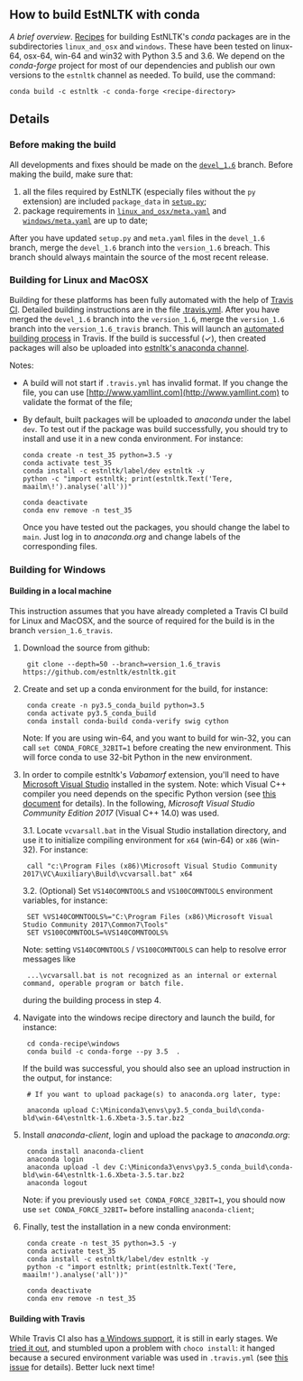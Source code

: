 ## How to build EstNLTK with conda

_A brief overview_. [Recipes](https://docs.conda.io/projects/conda-build/en/latest/concepts/recipe.html) for building EstNLTK's _conda_ packages are in the subdirectories `linux_and_osx` and `windows`. 
These have been tested on linux-64, osx-64, win-64 and win32 with Python 3.5 and 3.6.
We depend on the _conda-forge_ project for most of our dependencies and publish our own versions to the `estnltk` channel as needed. To build, use the command:

`conda build -c estnltk -c conda-forge <recipe-directory>`

## Details

### Before making the build

All developments and fixes should be made on the [`devel_1.6`](https://github.com/estnltk/estnltk/tree/devel_1.6)  branch.
Before making the build, make sure that:
 
 1. all the files required by EstNLTK (especially files without the `py` extension) are included `package_data` in [`setup.py`](https://github.com/estnltk/estnltk/blob/devel_1.6/setup.py); 
 2. package requirements in [`linux_and_osx/meta.yaml`](
https://github.com/estnltk/estnltk/blob/devel_1.6/conda-recipe/linux_and_osx/meta.yaml) and [`windows/meta.yaml`](
https://github.com/estnltk/estnltk/blob/devel_1.6/conda-recipe/windows/meta.yaml) are up to date;
 
After you have updated `setup.py` and `meta.yaml` files in the `devel_1.6` branch, merge the `devel_1.6` branch into the `version_1.6` breach. 
This branch should always maintain the source of the most recent release.

### Building for Linux and MacOSX

Building for these platforms has been fully automated with the help of [Travis CI](https://travis-ci.org). 
Detailed building instructions are in the file [.travis.yml](https://github.com/estnltk/estnltk/blob/version_1.6_travis/.travis.yml). 
After you have merged the `devel_1.6` branch into the `version_1.6`, merge the `version_1.6` branch into the `version_1.6_travis` branch. 
This will launch an [automated building process](https://travis-ci.org/estnltk/estnltk/requests) in Travis.
If the build is successful (✓), then created packages will also be uploaded into [estnltk's anaconda channel](https://anaconda.org/estnltk/estnltk).

Notes:

  * A build will not start if `.travis.yml` has invalid format. If you change the file, you can use [http://www.yamllint.com](http://www.yamllint.com) to validate the format of the file;

  * By default, built packages will be uploaded to _anaconda_ under the label `dev`. To test out if the package was build successfully, you should try to install and use it in a new conda environment. For instance:
          
        conda create -n test_35 python=3.5 -y
		conda activate test_35
		conda install -c estnltk/label/dev estnltk -y
		python -c "import estnltk; print(estnltk.Text('Tere, maailm\!').analyse('all'))"
			
		conda deactivate
		conda env remove -n test_35

  
    Once you have tested out the packages, you should change the label to `main`. Just log in to _anaconda.org_ and change labels of the corresponding files.

### Building for Windows

#### Building in a local machine

This instruction assumes that you have already completed a Travis CI build for Linux and MacOSX, and the source of required for the build is in the branch  `version_1.6_travis`.

1. Download the source from github: 

        git clone --depth=50 --branch=version_1.6_travis https://github.com/estnltk/estnltk.git

2. Create and set up a conda environment for the build, for instance:

        conda create -n py3.5_conda_build python=3.5
        conda activate py3.5_conda_build
        conda install conda-build conda-verify swig cython

    Note: If you are using win-64, and you want to build for win-32, you can call `set CONDA_FORCE_32BIT=1` before creating the new environment. This will force conda to use 32-bit Python in the new environment. 

3. In order to compile estnltk's _Vabamorf_ extension, you'll need to have [Microsoft Visual Studio](https://visualstudio.microsoft.com) installed in the system. Note: which Visual C++ compiler you need depends on the specific Python version (see [this document](https://wiki.python.org/moin/WindowsCompilers) for details). In the following, _Microsoft Visual Studio Community Edition 2017_ (Visual C++ 14.0) was used.

	3.1. Locate `vcvarsall.bat` in the Visual Studio installation directory, and use it to initialize compiling environment for `x64` (win-64) or `x86` (win-32). For instance:

        call "c:\Program Files (x86)\Microsoft Visual Studio Community 2017\VC\Auxiliary\Build\vcvarsall.bat" x64
    
    3.2. (Optional) Set `VS140COMNTOOLS` and `VS100COMNTOOLS` environment variables, for instance:

        SET %VS140COMNTOOLS%="C:\Program Files (x86)\Microsoft Visual Studio Community 2017\Common7\Tools"
        SET VS100COMNTOOLS=%VS140COMNTOOLS%

    Note: setting `VS140COMNTOOLS` / `VS100COMNTOOLS` can help to resolve error messages like

        ...\vcvarsall.bat is not recognized as an internal or external command, operable program or batch file.

    during the building process in step 4.


4. Navigate into the windows recipe directory and launch the build, for instance:

        cd conda-recipe\windows
        conda build -c conda-forge --py 3.5  .

    If the build was successful, you should also see an upload instruction in the output, for instance:

        # If you want to upload package(s) to anaconda.org later, type:
 
        anaconda upload C:\Miniconda3\envs\py3.5_conda_build\conda-bld\win-64\estnltk-1.6.Xbeta-3.5.tar.bz2

5. Install _anaconda-client_, login and upload the package to _anaconda.org_:

        conda install anaconda-client
        anaconda login
        anaconda upload -l dev C:\Miniconda3\envs\py3.5_conda_build\conda-bld\win-64\estnltk-1.6.Xbeta-3.5.tar.bz2
        anaconda logout

     Note: if you previously used `set CONDA_FORCE_32BIT=1`, you should now use `set CONDA_FORCE_32BIT=` before installing `anaconda-client`;

6. Finally, test the installation in a new conda environment:

        conda create -n test_35 python=3.5 -y
		conda activate test_35
		conda install -c estnltk/label/dev estnltk -y
		python -c "import estnltk; print(estnltk.Text('Tere, maailm!').analyse('all'))"
			
		conda deactivate
		conda env remove -n test_35


#### Building with Travis

While Travis CI also has [a Windows support](https://blog.travis-ci.com/2018-10-11-windows-early-release), it is still in early stages.
We [tried it out](https://github.com/estnltk/estnltk/blob/dff24a6c943fd5285be3bced6bd8247191cb7c7b/.travis.yml), and stumbled upon a problem with `choco install`: it hanged because a secured environment variable was used in `.travis.yml` (see [this issue](https://travis-ci.community/t/current-known-issues-please-read-this-before-posting-a-new-topic/264/10) for details).
Better luck next time!